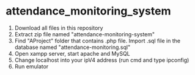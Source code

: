 # attendance_monitoring_system

1. Download all files in this repository
2. Extract zip file named "attendance-monitoring-system"
3. Find "AProject" folder that contains .php file. Import .sql file in the database named "attendance-monitoring.sql"
4. Open xampp server, start apache and MySQL
5. Change localhost into your ipV4 address (run cmd and type ipconfig)
6. Run emulator
